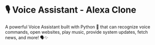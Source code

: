 # 🎙️ Voice Assistant - Alexa Clone
A powerful Voice Assistant built with Python 🐍 that can recognize voice commands, open websites, play music, provide system updates, fetch news, and more! 🗣️✨

